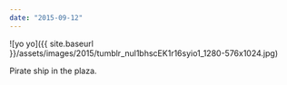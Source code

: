 ```yaml
---
date: "2015-09-12"
---
```


![yo yo]({{ site.baseurl }}/assets/images/2015/tumblr_nul1bhscEK1r16syio1_1280-576x1024.jpg)

Pirate ship in the plaza.
